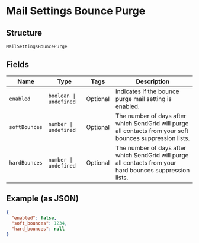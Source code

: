 
# Mail Settings Bounce Purge

## Structure

`MailSettingsBouncePurge`

## Fields

| Name | Type | Tags | Description |
|  --- | --- | --- | --- |
| `enabled` | `boolean \| undefined` | Optional | Indicates if the bounce purge mail setting is enabled. |
| `softBounces` | `number \| undefined` | Optional | The number of days after which SendGrid will purge all contacts from your soft bounces suppression lists. |
| `hardBounces` | `number \| undefined` | Optional | The number of days after which SendGrid will purge all contacts from your hard bounces suppression lists. |

## Example (as JSON)

```json
{
  "enabled": false,
  "soft_bounces": 1234,
  "hard_bounces": null
}
```

